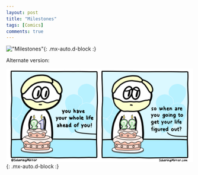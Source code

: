 ```yaml
---
layout: post
title: "Milestones"
tags: [Comics]
comments: true
---
```


!["Milestones"](/comics/17-1.png){: .mx-auto.d-block :}

Alternate version:

!["Milestones (Alternate Version)"](/comics/17-2.png){: .mx-auto.d-block :}
